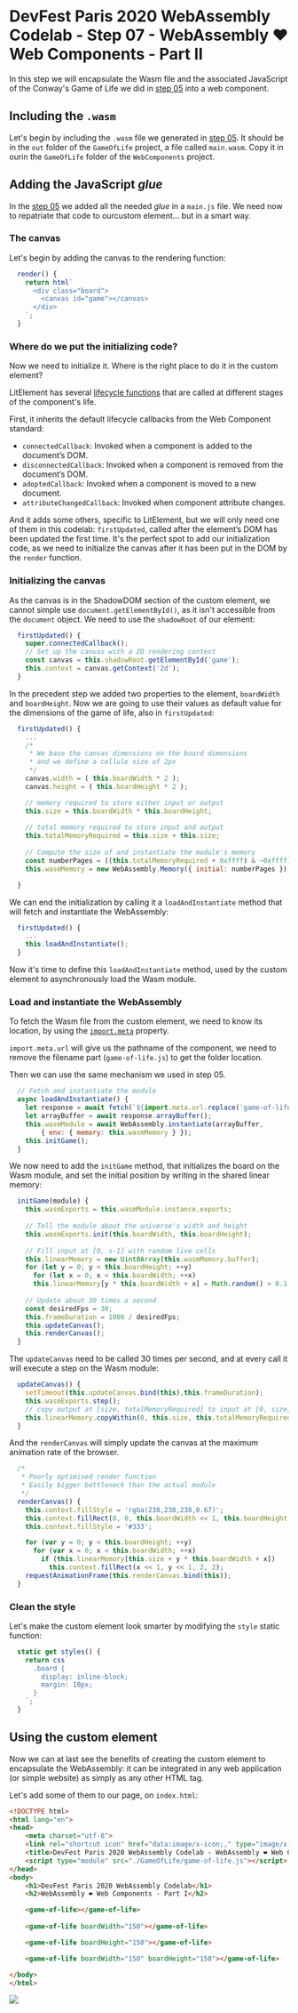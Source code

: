 #  DevFest Paris 2020 WebAssembly Codelab - Step 07 - WebAssembly ❤️ Web Components - Part II

In this step we will encapsulate the Wasm file and the associated JavaScript of the Conway's Game of Life we did in [step 05](./step-05/) into a web component.

## Including the `.wasm`

Let's begin by including the `.wasm` file we generated in [step 05](./step-05/). It should be in the `out` folder of the `GameOfLife` project, a file called `main.wasm`.
Copy it in ourin the `GameOfLife` folder of the `WebComponents` project.

## Adding the JavaScript *glue*

In the [step 05](../step-05/) we added all the needed *glue* in a `main.js` file. 
We need now to repatriate that code to ourcustom element... but in a smart way.

### The canvas

Let's begin by adding the canvas to the rendering function:

```js
  render() {
    return html`
      <div class="board">
        <canvas id="game"></canvas>
      </div>
    `;
  }
```

### Where do we put the initializing code?

Now we need to initialize it. Where is the right place to do it in the custom element?

LitElement has several [lifecycle functions](https://lit-element.polymer-project.org/guide/lifecycle) that are called at different stages of the component's life.

First, it inherits the default lifecycle callbacks from the Web Component standard:

- `connectedCallback`: Invoked when a component is added to the document’s DOM.
- `disconnectedCallback`: Invoked when a component is removed from the document’s DOM.
- `adoptedCallback`: Invoked when a component is moved to a new document.
- `attributeChangedCallback`: Invoked when component attribute changes.

And it adds some others, specific to LitElement, but we will only need one of them in this codelab: `firstUpdated`, called after the element’s DOM has been updated the first time. It's the perfect spot to add our initialization code, as we need to initialize the canvas after it has been put in the DOM by the `render` function. 

### Initializing the canvas

As the canvas is in the ShadowDOM section of the custom element, we cannot simple use `document.getElementById()`, as it isn't accessible from the `document` object. We need to use the `shadowRoot` of our element:

```js  
  firstUpdated() {
    super.connectedCallback();
    // Set up the canvas with a 2D rendering context
    const canvas = this.shadowRoot.getElementById('game');
    this.context = canvas.getContext('2d');
  }
```

In the precedent step we added two properties to the element, `boardWidth` and `boardHeight`. Now we are going to use their values as default value for the dimensions of the game of life, also in `firstUpdated`:


```js  
  firstUpdated() {
    ...
    /*
     * We base the canvas dimensions on the board dimensions
     * and we define a cellule size of 2px
     */ 
    canvas.width = ( this.boardWidth * 2 );
    canvas.height = ( this.boardHeight * 2 );

    // memory required to store either input or output
    this.size = this.boardWidth * this.boardHeight;
    
    // total memory required to store input and output
    this.totalMemoryRequired = this.size + this.size; 
    
    // Compute the size of and instantiate the module's memory
    const numberPages = ((this.totalMemoryRequired + 0xffff) & ~0xffff) >>> 16; // aligned up in 64k units  
    this.wasmMemory = new WebAssembly.Memory({ initial: numberPages });

  }
```

We can end the initialization by calling it a `loadAndInstantiate` method that will fetch and instantiate the WebAssembly:

```js
  firstUpdated() {
    ...
    this.loadAndInstantiate();
  }
```
Now it's time to define this `loadAndInstantiate` method, used by the custom element to asynchronously load the Wasm module.

### Load and instantiate the WebAssembly

To fetch the Wasm file from the custom element, we need to know its location, by using the [`import.meta`](https://developer.mozilla.org/en-US/docs/Web/JavaScript/Reference/Statements/import.meta#Syntax) property.

`import.meta.url` will give us the pathname of the component, we need to remove the filename part (`game-of-life.js`) to get the folder location.  

Then we can use the same mechanism we used in step 05.

```js
  // Fetch and instantiate the module
  async loadAndInstantiate() {
    let response = await fetch(`${import.meta.url.replace('game-of-life.js','')}/main.wasm`);
    let arrayBuffer = await response.arrayBuffer();
    this.wasmModule = await WebAssembly.instantiate(arrayBuffer, 
        { env: { memory: this.wasmMemory } });
    this.initGame();
  }
```

We now need to add the `initGame` method, that initializes the board on the Wasm module, and set the initial position by writing in the shared linear memory:

```js
  initGame(module) {
    this.wasmExports = this.wasmModule.instance.exports;
  
    // Tell the module about the universe's width and height
    this.wasmExports.init(this.boardWidth, this.boardHeight);
  
    // Fill input at [0, s-1] with random live cells
    this.linearMemory = new Uint8Array(this.wasmMemory.buffer);
    for (let y = 0; y < this.boardHeight; ++y)
      for (let x = 0; x < this.boardWidth; ++x)
      this.linearMemory[y * this.boardWidth + x] = Math.random() > 0.1 ? 0 : 1;
  
    // Update about 30 times a second
    const desiredFps = 30;
    this.frameDuration = 1000 / desiredFps;  
    this.updateCanvas();
    this.renderCanvas();
  }
```

The `updateCanvas` need to be called 30 times per second, and at every call it will 
execute a step on the Wasm module:

```js
  updateCanvas() {
    setTimeout(this.updateCanvas.bind(this),this.frameDuration);
    this.wasmExports.step();
    // copy output at [size, totalMemoryRequired] to input at [0, size]
    this.linearMemory.copyWithin(0, this.size, this.totalMemoryRequired);
  }
```

And the `renderCanvas` will simply update the canvas at the maximum animation rate of the browser.

```js
  /*
   * Poorly optimised render function
   * Easily bigger bottleneck than the actual module
   */ 
  renderCanvas() {
    this.context.fillStyle = 'rgba(238,238,238,0.67)';
    this.context.fillRect(0, 0, this.boardWidth << 1, this.boardHeight << 1);
    this.context.fillStyle = '#333';

    for (var y = 0; y < this.boardHeight; ++y)
      for (var x = 0; x < this.boardWidth; ++x)
        if (this.linearMemory[this.size + y * this.boardWidth + x])
          this.context.fillRect(x << 1, y << 1, 2, 2);      
    requestAnimationFrame(this.renderCanvas.bind(this));
  }
```

### Clean the style

Let's make the custom element look smarter by modifying the `style` static function:

```js
  static get styles() { 
    return css`
      .board {
        display: inline-block;
        margin: 10px;
      }
    `;
  }
```

## Using the custom element

Now we can at last see the benefits of creating the custom element to encapsulate the WebAssembly: it can be integrated in any web application (or simple website) as simply as any other HTML tag.

Let's add some of them to our page, on `index.html`:

```html
<!DOCTYPE html>
<html lang="en">
<head>
    <meta charset="utf-8">
    <link rel="shortcut icon" href="data:image/x-icon;," type="image/x-icon"> 
    <title>DevFest Paris 2020 WebAssembly Codelab - WebAssembly ❤️ Web Components - Part I</title>
    <script type="module" src="./GameOfLife/game-of-life.js"></script>
</head>
<body>
    <h1>DevFest Paris 2020 WebAssembly Codelab</h1>
    <h2>WebAssembly ❤️ Web Components - Part I</h2>

    <game-of-life></game-of-life>
   
    <game-of-life boardWidth="150"></game-of-life>

    <game-of-life boardHeight="150"></game-of-life>

    <game-of-life boardWidth="150" boardHeight="150"></game-of-life>

</body>
</html>
```

![](./img/web-component-03.png)





